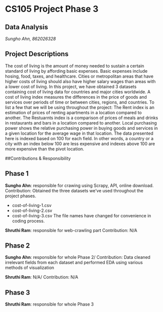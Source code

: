 # CS105 Project Phase 3
## Data Analysis

*Sungho Ahn, 862026328*


## Project Descriptions
The cost of living is the amount of money needed to sustain a certain standard of living by affording basic expenses. Basic expenses include hosing, food, taxes, and healthcare. Cities or metropolitan areas that have higher costs 
of living should also have higher salary wages than areas with a lower cost of living. In this project, we have obtained 3 datasets containing cost of living data for countries and major cities worldwide. A cost of living index 
measures the differences in the price of goods and services over periods of time or between cities, regions, and countries. To list a few that we will be using throughout the project:  The Rent index is an estimation of prices of 
renting apartments in a location compared to another. The Restuarnts index is a comparison of prices of meals and drinks in restaurants and bars in a location compared to another. Local purchasing power shows the relative 
purchasing power in buying goods and services in a given location for the average wage in that location.  The data presented here is indexed based on 100 for each field. In other words, a country or a city with an index below 100 
are less expensive and indexes above 100 are more expensive than the pivot location.


##Contributions & Responsibility

## Phase 1
**Sungho Ahn**: responsible for crawing using Scrapy, API, online download.
Contribution: Obtained the three datasets we've used throughout the project phases.
- cost-of-living-1.csv
- cost-of-living-2.csv
- cost-of-living-3.csv
The file names have changed for convenience in coding process.

**Shruthi Ram**: responsible for web-crawling part
Contribution: N/A


## Phase 2
**Sungho Ahn**: responsible for whole Phase 2/
Contribution: Data cleaned irrelevant fields from each dataset and performed EDA using various methods of visualization

**Shruthi Ram**: N/A/
Contribution: N/A


## Phase 3
**Shruthi Ram**: responsible for whole Phase 3
